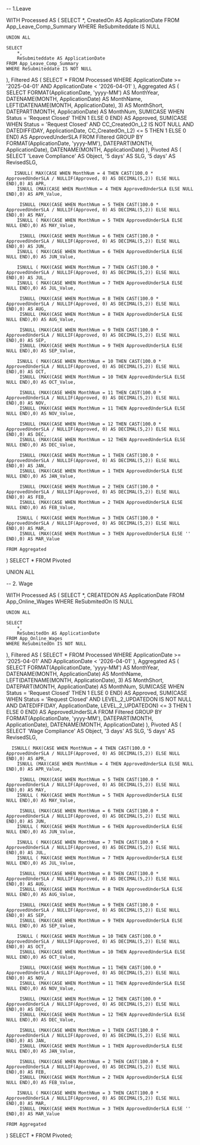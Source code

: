   -- 1.Leave
  
  WITH Processed AS (
    SELECT 
        *, 
        CreatedOn AS ApplicationDate
    FROM App_Leave_Comp_Summary
    WHERE ReSubmiteddate IS NULL

    UNION ALL

    SELECT 
        *, 
        ReSubmiteddate AS ApplicationDate
    FROM App_Leave_Comp_Summary
    WHERE ReSubmiteddate IS NOT NULL
),
Filtered AS (
    SELECT *
    FROM Processed
    WHERE ApplicationDate >= '2025-04-01' AND ApplicationDate < '2026-04-01'
),
Aggregated AS (
    SELECT
        FORMAT(ApplicationDate, 'yyyy-MM') AS MonthYear,
        DATENAME(MONTH, ApplicationDate) AS MonthName,
        LEFT(DATENAME(MONTH, ApplicationDate), 3) AS MonthShort,
        DATEPART(MONTH, ApplicationDate) AS MonthNum,
        SUM(CASE WHEN Status = 'Request Closed' THEN 1 ELSE 0 END) AS Approved,
        SUM(CASE 
            WHEN Status = 'Request Closed' 
              AND CC_CreatedOn_L2 IS NOT NULL 
              AND DATEDIFF(DAY, ApplicationDate, CC_CreatedOn_L2) <= 5 
            THEN 1 ELSE 0 
        END) AS ApprovedUnderSLA
    FROM Filtered
    GROUP BY FORMAT(ApplicationDate, 'yyyy-MM'), DATEPART(MONTH, ApplicationDate), DATENAME(MONTH, ApplicationDate)
),
Pivoted AS (
    SELECT
        'Leave Compliance' AS Object,
        '5 days' AS SLG,
        '5 days' AS RevisedSLG,

     
       ISNULL( MAX(CASE WHEN MonthNum = 4 THEN CAST(100.0 * ApprovedUnderSLA / NULLIF(Approved, 0) AS DECIMAL(5,2)) ELSE NULL END),0) AS APR,
        ISNULL (MAX(CASE WHEN MonthNum = 4 THEN ApprovedUnderSLA ELSE NULL END),0) AS APR_Value,

         ISNULL (MAX(CASE WHEN MonthNum = 5 THEN CAST(100.0 * ApprovedUnderSLA / NULLIF(Approved, 0) AS DECIMAL(5,2)) ELSE NULL END),0) AS MAY,
        ISNULL ( MAX(CASE WHEN MonthNum = 5 THEN ApprovedUnderSLA ELSE NULL END),0) AS MAY_Value,

         ISNULL (MAX(CASE WHEN MonthNum = 6 THEN CAST(100.0 * ApprovedUnderSLA / NULLIF(Approved, 0) AS DECIMAL(5,2)) ELSE NULL END),0) AS JUN,
        ISNULL ( MAX(CASE WHEN MonthNum = 6 THEN ApprovedUnderSLA ELSE NULL END),0) AS JUN_Value,

        ISNULL ( MAX(CASE WHEN MonthNum = 7 THEN CAST(100.0 * ApprovedUnderSLA / NULLIF(Approved, 0) AS DECIMAL(5,2)) ELSE NULL END),0) AS JUL,
        ISNULL ( MAX(CASE WHEN MonthNum = 7 THEN ApprovedUnderSLA ELSE NULL END),0) AS JUL_Value,

         ISNULL (MAX(CASE WHEN MonthNum = 8 THEN CAST(100.0 * ApprovedUnderSLA / NULLIF(Approved, 0) AS DECIMAL(5,2)) ELSE NULL END),0) AS AUG,
         ISNULL (MAX(CASE WHEN MonthNum = 8 THEN ApprovedUnderSLA ELSE NULL END),0) AS AUG_Value,

         ISNULL (MAX(CASE WHEN MonthNum = 9 THEN CAST(100.0 * ApprovedUnderSLA / NULLIF(Approved, 0) AS DECIMAL(5,2)) ELSE NULL END),0) AS SEP,
         ISNULL (MAX(CASE WHEN MonthNum = 9 THEN ApprovedUnderSLA ELSE NULL END),0) AS SEP_Value,

        ISNULL ( MAX(CASE WHEN MonthNum = 10 THEN CAST(100.0 * ApprovedUnderSLA / NULLIF(Approved, 0) AS DECIMAL(5,2)) ELSE NULL END),0) AS OCT,
         ISNULL (MAX(CASE WHEN MonthNum = 10 THEN ApprovedUnderSLA ELSE NULL END),0) AS OCT_Value,

         ISNULL (MAX(CASE WHEN MonthNum = 11 THEN CAST(100.0 * ApprovedUnderSLA / NULLIF(Approved, 0) AS DECIMAL(5,2)) ELSE NULL END),0) AS NOV,
         ISNULL (MAX(CASE WHEN MonthNum = 11 THEN ApprovedUnderSLA ELSE NULL END),0) AS NOV_Value,

         ISNULL (MAX(CASE WHEN MonthNum = 12 THEN CAST(100.0 * ApprovedUnderSLA / NULLIF(Approved, 0) AS DECIMAL(5,2)) ELSE NULL END),0) AS DEC,
         ISNULL (MAX(CASE WHEN MonthNum = 12 THEN ApprovedUnderSLA ELSE NULL END),0) AS DEC_Value,

         ISNULL (MAX(CASE WHEN MonthNum = 1 THEN CAST(100.0 * ApprovedUnderSLA / NULLIF(Approved, 0) AS DECIMAL(5,2)) ELSE NULL END),0) AS JAN,
         ISNULL (MAX(CASE WHEN MonthNum = 1 THEN ApprovedUnderSLA ELSE NULL END),0) AS JAN_Value,

         ISNULL (MAX(CASE WHEN MonthNum = 2 THEN CAST(100.0 * ApprovedUnderSLA / NULLIF(Approved, 0) AS DECIMAL(5,2)) ELSE NULL END),0) AS FEB,
         ISNULL (MAX(CASE WHEN MonthNum = 2 THEN ApprovedUnderSLA ELSE NULL END),0) AS FEB_Value,

        ISNULL ( MAX(CASE WHEN MonthNum = 3 THEN CAST(100.0 * ApprovedUnderSLA / NULLIF(Approved, 0) AS DECIMAL(5,2)) ELSE NULL END),0) AS MAR,
         ISNULL (MAX(CASE WHEN MonthNum = 3 THEN ApprovedUnderSLA ELSE '' END),0) AS MAR_Value

    FROM Aggregated
)
SELECT * FROM Pivoted





UNION ALL
 


  -- 2. Wage

   WITH Processed AS (
    SELECT 
        *, 
        CREATEDON AS ApplicationDate
    FROM App_Online_Wages
    WHERE ReSubmitedOn IS NULL

    UNION ALL

    SELECT 
        *, 
        ReSubmitedOn AS ApplicationDate
    FROM App_Online_Wages
    WHERE ReSubmitedOn IS NOT NULL
),
Filtered AS (
    SELECT *
    FROM Processed
    WHERE ApplicationDate >= '2025-04-01' AND ApplicationDate < '2026-04-01'
),
Aggregated AS (
    SELECT
        FORMAT(ApplicationDate, 'yyyy-MM') AS MonthYear,
        DATENAME(MONTH, ApplicationDate) AS MonthName,
        LEFT(DATENAME(MONTH, ApplicationDate), 3) AS MonthShort,
        DATEPART(MONTH, ApplicationDate) AS MonthNum,
        SUM(CASE WHEN Status = 'Request Closed' THEN 1 ELSE 0 END) AS Approved,
        SUM(CASE 
            WHEN Status = 'Request Closed' 
              AND LEVEL_2_UPDATEDON IS NOT NULL 
              AND DATEDIFF(DAY, ApplicationDate, LEVEL_2_UPDATEDON) <= 3 
            THEN 1 ELSE 0 
        END) AS ApprovedUnderSLA
    FROM Filtered
    GROUP BY FORMAT(ApplicationDate, 'yyyy-MM'), DATEPART(MONTH, ApplicationDate), DATENAME(MONTH, ApplicationDate)
),
Pivoted AS (
    SELECT
        'Wage Compliance' AS Object,
        '3 days' AS SLG,
        '5 days' AS RevisedSLG,

      ISNULL( MAX(CASE WHEN MonthNum = 4 THEN CAST(100.0 * ApprovedUnderSLA / NULLIF(Approved, 0) AS DECIMAL(5,2)) ELSE NULL END),0) AS APR,
        ISNULL (MAX(CASE WHEN MonthNum = 4 THEN ApprovedUnderSLA ELSE NULL END),0) AS APR_Value,

         ISNULL (MAX(CASE WHEN MonthNum = 5 THEN CAST(100.0 * ApprovedUnderSLA / NULLIF(Approved, 0) AS DECIMAL(5,2)) ELSE NULL END),0) AS MAY,
        ISNULL ( MAX(CASE WHEN MonthNum = 5 THEN ApprovedUnderSLA ELSE NULL END),0) AS MAY_Value,

         ISNULL (MAX(CASE WHEN MonthNum = 6 THEN CAST(100.0 * ApprovedUnderSLA / NULLIF(Approved, 0) AS DECIMAL(5,2)) ELSE NULL END),0) AS JUN,
        ISNULL ( MAX(CASE WHEN MonthNum = 6 THEN ApprovedUnderSLA ELSE NULL END),0) AS JUN_Value,

        ISNULL ( MAX(CASE WHEN MonthNum = 7 THEN CAST(100.0 * ApprovedUnderSLA / NULLIF(Approved, 0) AS DECIMAL(5,2)) ELSE NULL END),0) AS JUL,
        ISNULL ( MAX(CASE WHEN MonthNum = 7 THEN ApprovedUnderSLA ELSE NULL END),0) AS JUL_Value,

         ISNULL (MAX(CASE WHEN MonthNum = 8 THEN CAST(100.0 * ApprovedUnderSLA / NULLIF(Approved, 0) AS DECIMAL(5,2)) ELSE NULL END),0) AS AUG,
         ISNULL (MAX(CASE WHEN MonthNum = 8 THEN ApprovedUnderSLA ELSE NULL END),0) AS AUG_Value,

         ISNULL (MAX(CASE WHEN MonthNum = 9 THEN CAST(100.0 * ApprovedUnderSLA / NULLIF(Approved, 0) AS DECIMAL(5,2)) ELSE NULL END),0) AS SEP,
         ISNULL (MAX(CASE WHEN MonthNum = 9 THEN ApprovedUnderSLA ELSE NULL END),0) AS SEP_Value,

        ISNULL ( MAX(CASE WHEN MonthNum = 10 THEN CAST(100.0 * ApprovedUnderSLA / NULLIF(Approved, 0) AS DECIMAL(5,2)) ELSE NULL END),0) AS OCT,
         ISNULL (MAX(CASE WHEN MonthNum = 10 THEN ApprovedUnderSLA ELSE NULL END),0) AS OCT_Value,

         ISNULL (MAX(CASE WHEN MonthNum = 11 THEN CAST(100.0 * ApprovedUnderSLA / NULLIF(Approved, 0) AS DECIMAL(5,2)) ELSE NULL END),0) AS NOV,
         ISNULL (MAX(CASE WHEN MonthNum = 11 THEN ApprovedUnderSLA ELSE NULL END),0) AS NOV_Value,

         ISNULL (MAX(CASE WHEN MonthNum = 12 THEN CAST(100.0 * ApprovedUnderSLA / NULLIF(Approved, 0) AS DECIMAL(5,2)) ELSE NULL END),0) AS DEC,
         ISNULL (MAX(CASE WHEN MonthNum = 12 THEN ApprovedUnderSLA ELSE NULL END),0) AS DEC_Value,

         ISNULL (MAX(CASE WHEN MonthNum = 1 THEN CAST(100.0 * ApprovedUnderSLA / NULLIF(Approved, 0) AS DECIMAL(5,2)) ELSE NULL END),0) AS JAN,
         ISNULL (MAX(CASE WHEN MonthNum = 1 THEN ApprovedUnderSLA ELSE NULL END),0) AS JAN_Value,

         ISNULL (MAX(CASE WHEN MonthNum = 2 THEN CAST(100.0 * ApprovedUnderSLA / NULLIF(Approved, 0) AS DECIMAL(5,2)) ELSE NULL END),0) AS FEB,
         ISNULL (MAX(CASE WHEN MonthNum = 2 THEN ApprovedUnderSLA ELSE NULL END),0) AS FEB_Value,

        ISNULL ( MAX(CASE WHEN MonthNum = 3 THEN CAST(100.0 * ApprovedUnderSLA / NULLIF(Approved, 0) AS DECIMAL(5,2)) ELSE NULL END),0) AS MAR,
         ISNULL (MAX(CASE WHEN MonthNum = 3 THEN ApprovedUnderSLA ELSE '' END),0) AS MAR_Value

    FROM Aggregated
)
SELECT * FROM Pivoted;



